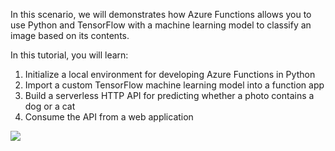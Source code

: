 In this scenario, we will demonstrates how Azure Functions allows you to use Python and TensorFlow with a machine learning model to classify an image based on its contents.

In this tutorial, you will learn:

1. Initialize a local environment for developing Azure Functions in Python
2. Import a custom TensorFlow machine learning model into a function app
3. Build a serverless HTTP API for predicting whether a photo contains a dog or a cat
4. Consume the API from a web application

![](https://github.com/fenago/katacoda-scenarios/raw/master/azure-functions-python-tensorflow/steps/2/frontend.JPG)